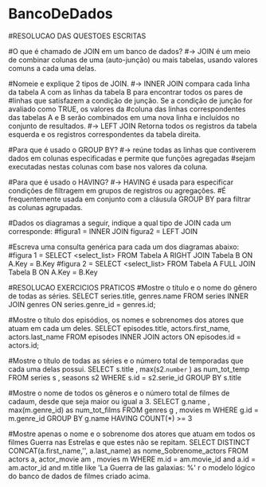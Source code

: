 # BancoDeDados

#RESOLUCAO DAS QUESTOES ESCRITAS

#O que é chamado de JOIN em um banco de dados? 
#-> JOIN é um meio de combinar colunas de uma (auto-junção) ou mais tabelas, usando valores comuns a cada uma delas.

#Nomeie e explique 2 tipos de JOIN. 
#-> INNER JOIN compara cada linha da tabela A com as linhas da tabela B para encontrar todos os pares de 
#linhas que satisfazem a condição de junção. Se a condição de junção for avaliado como TRUE, os valores da 
#coluna das linhas correspondentes das tabelas A e B serão combinados em uma nova linha e incluídos no conjunto de resultados.
#-> LEFT JOIN Retorna todos os registros da tabela esquerda e os registros correspondentes da tabela direita.

#Para que é usado o GROUP BY?
#-> reúne todas as linhas que contiverem dados em colunas especificadas e permite que funções agregadas 
#sejam executadas nestas colunas com base nos valores da coluna.

#Para que é usado o HAVING?
#-> HAVING é usada para especificar condições de filtragem em grupos de registros ou agregações.
#É frequentemente usada em conjunto com a cláusula GROUP BY para filtrar as colunas agrupadas.

#Dados os diagramas a seguir, indique a qual tipo de JOIN cada um corresponde:
#figura1 = INNER JOIN figura2 = LEFT JOIN

#Escreva uma consulta genérica para cada um dos diagramas abaixo:
#figura 1 = SELECT <select_list> FROM Tabela A RIGHT JOIN Tabela B ON A.Key = B.Key
#figura 2 = SELECT <select_list> FROM Tabela A FULL JOIN Tabela B ON A.Key = B.Key


#RESOLUCAO EXERCICIOS PRATICOS
#Mostre o título e o nome do gênero de todas as séries.
SELECT series.title, genres.name FROM series INNER JOIN genres ON series.genre_id = genres.id; 

#Mostre o título dos episódios, os nomes e sobrenomes dos atores que atuam em cada um deles.
SELECT episodes.title, actors.first_name, actors.last_name FROM episodes INNER JOIN actors ON episodes.id = actors.id;

#Mostre o título de todas as séries e o número total de temporadas que cada uma delas possui.
SELECT s.title , max(s2.`number` ) as num_tot_temp FROM series s , seasons s2  WHERE s.id = s2.serie_id  GROUP BY s.title 

#Mostre o nome de todos os gêneros e o número total de filmes de cadaum, desde que seja maior ou igual a 3.
SELECT g.name , max(m.genre_id) as num_tot_films FROM genres g , movies m   WHERE g.id = m.genre_id GROUP BY g.name HAVING COUNT(*) >= 3

#Mostre apenas o nome e o sobrenome dos atores que atuam em todos os filmes Guerra nas Estrelas e que estes não se repitam.
SELECT DISTINCT CONCAT(a.first_name,'', a.last_name) as nome_Sobrenome_actors FROM actors a, actor_movie am , movies m WHERE m.id = am.movie_id and a.id = am.actor_id and m.title like 'La Guerra de las galaxias: %'
r o modelo lógico do banco de dados de filmes criado acima.
